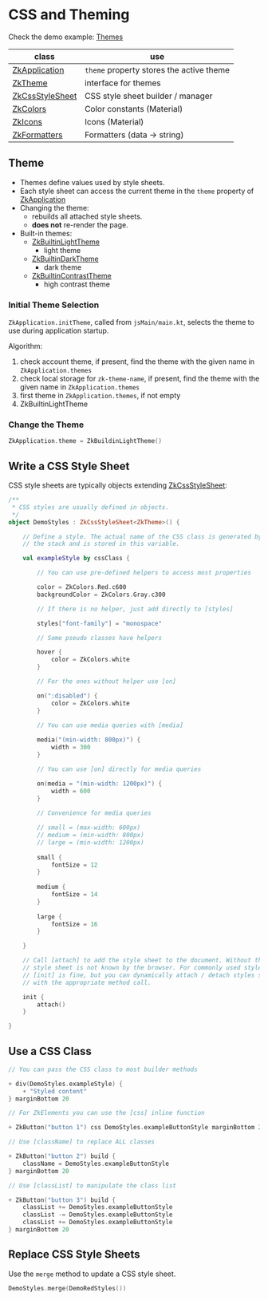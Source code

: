 # CSS and Theming

Check the demo example: [Themes](../../../../../demo/demo-lib/src/jsMain/kotlin/zakadabar/demo/frontend/lib/themes)

| class | use |
| ----- | --- |
| [ZkApplication](../../../../../core/src/jsMain/kotlin/zakadabar/stack/frontend/application/ZkApplication.kt) | `theme` property  stores the active theme |
| [ZkTheme](../../../../../core/src/jsMain/kotlin/zakadabar/stack/frontend/resources/ZkTheme.kt) | interface for themes |
| [ZkCssStyleSheet](../../../../../core/src/jsMain/kotlin/zakadabar/stack/frontend/resources/css/ZkCssStyleSheet.kt) | CSS style sheet builder / manager |
| [ZkColors](../../../../../core/src/jsMain/kotlin/zakadabar/stack/frontend/resources/ZkColors.kt) | Color constants (Material) |
| [ZkIcons](../../../../../core/src/jsMain/kotlin/zakadabar/stack/frontend/resources/ZkIcons.kt) | Icons (Material) |
| [ZkFormatters](../../../../../core/src/jsMain/kotlin/zakadabar/stack/frontend/resources/ZkFormatters.kt) | Formatters (data -> string) |

## Theme

* Themes define values used by style sheets.
* Each style sheet can access the current theme in the `theme` property
  of [ZkApplication](../../../../../core/src/jsMain/kotlin/zakadabar/stack/frontend/application/ZkApplication.kt)
* Changing the theme:
    * rebuilds all attached style sheets.
    * **does not** re-render the page.
* Built-in themes:
    * [ZkBuiltinLightTheme](../../../../../core/src/jsMain/kotlin/zakadabar/stack/frontend/builtin/theme/ZkBuiltinLightTheme.kt)
        - light theme
    * [ZkBuiltinDarkTheme](../../../../../core/src/jsMain/kotlin/zakadabar/stack/frontend/builtin/theme/ZkBuiltinDarkTheme.kt)
        - dark theme
    * [ZkBuiltinContrastTheme](../../../../../core/src/jsMain/kotlin/zakadabar/stack/frontend/builtin/theme/ZkBuiltinContrastTheme.kt)
        - high contrast theme

### Initial Theme Selection

`ZkApplication.initTheme`, called from `jsMain/main.kt`, selects the theme to use during application startup.

Algorithm:

1. check account theme, if present, find the theme with the given name in `ZkApplication.themes`
2. check local storage for `zk-theme-name`, if present, find the theme with the given name in `ZkApplication.themes`
3. first theme in `ZkApplication.themes`, if not empty
4. ZkBuiltinLightTheme

### Change the Theme

```kotlin
ZkApplication.theme = ZkBuildinLightTheme()
```

## Write a CSS Style Sheet

CSS style sheets are typically objects
extending [ZkCssStyleSheet](../../../../../core/src/jsMain/kotlin/zakadabar/stack/frontend/resources/css/ZkCssStyleSheet.kt):

```kotlin
/**
 * CSS styles are usually defined in objects.
 */
object DemoStyles : ZkCssStyleSheet<ZkTheme>() {

    // Define a style. The actual name of the CSS class is generated by
    // the stack and is stored in this variable.

    val exampleStyle by cssClass {

        // You can use pre-defined helpers to access most properties

        color = ZkColors.Red.c600
        backgroundColor = ZkColors.Gray.c300

        // If there is no helper, just add directly to [styles]

        styles["font-family"] = "monospace"

        // Some pseudo classes have helpers

        hover {
            color = ZkColors.white
        }

        // For the ones without helper use [on]

        on(":disabled") {
            color = ZkColors.white
        }
        
        // You can use media queries with [media]

        media("(min-width: 800px)") {
            width = 300
        }

        // You can use [on] directly for media queries

        on(media = "(min-width: 1200px)") {
            width = 600
        }
        
        // Convenience for media queries

        // small = (max-width: 600px)
        // medium = (min-width: 800px)
        // large = (min-width: 1200px)
        
        small {
            fontSize = 12
        }
        
        medium {
            fontSize = 14
        }
        
        large {
            fontSize = 16
        }

    }

    // Call [attach] to add the style sheet to the document. Without this the
    // style sheet is not known by the browser. For commonly used style sheets
    // [init] is fine, but you can dynamically attach / detach styles sheets
    // with the appropriate method call.

    init {
        attach()
    }

}
```

## Use a CSS Class

```kotlin
// You can pass the CSS class to most builder methods

+ div(DemoStyles.exampleStyle) {
    + "Styled content"
} marginBottom 20

// For ZkElements you can use the [css] inline function

+ ZkButton("button 1") css DemoStyles.exampleButtonStyle marginBottom 20

// Use [className] to replace ALL classes

+ ZkButton("button 2") build {
    className = DemoStyles.exampleButtonStyle
} marginBottom 20

// Use [classList] to manipulate the class list

+ ZkButton("button 3") build {
    classList += DemoStyles.exampleButtonStyle
    classList -= DemoStyles.exampleButtonStyle
    classList += DemoStyles.exampleButtonStyle
} marginBottom 20
```

## Replace CSS Style Sheets

Use the `merge` method to update a CSS style sheet.

```kotlin
DemoStyles.merge(DemoRedStyles())
```

